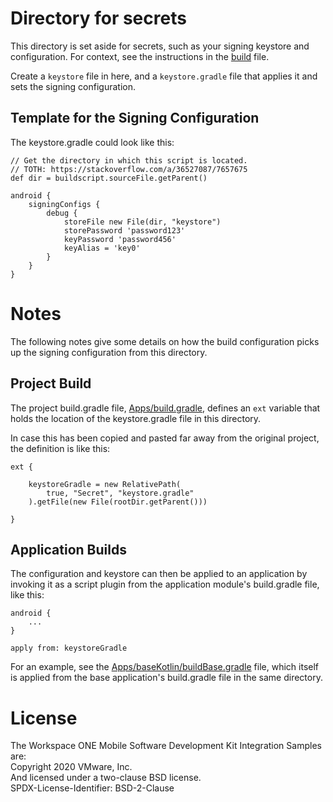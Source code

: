 # Directory for secrets
This directory is set aside for secrets, such as your signing keystore and
configuration. For context, see the instructions in the
[build](../Documentation/build.md) file.

Create a `keystore` file in here, and a `keystore.gradle` file that applies it
and sets the signing configuration.

## Template for the Signing Configuration
The keystore.gradle could look like this:

    // Get the directory in which this script is located.
    // TOTH: https://stackoverflow.com/a/36527087/7657675
    def dir = buildscript.sourceFile.getParent()

    android {
        signingConfigs {
            debug {
                storeFile new File(dir, "keystore")
                storePassword 'password123'
                keyPassword 'password456'
                keyAlias = 'key0'
            }
        }
    }

# Notes
The following notes give some details on how the build configuration picks up
the signing configuration from this directory.

## Project Build
The project build.gradle file, [Apps/build.gradle](../Apps/build.gradle),
defines an `ext` variable that holds the location of the keystore.gradle file in
this directory.

In case this has been copied and pasted far away from the original project, the
definition is like this:

    ext {

        keystoreGradle = new RelativePath(
            true, "Secret", "keystore.gradle"
        ).getFile(new File(rootDir.getParent()))

    }

## Application Builds
The configuration and keystore can then be applied to an application by invoking
it as a script plugin from the application module's build.gradle file, like
this:

    android {
        ...
    }

    apply from: keystoreGradle

For an example, see the
[Apps/baseKotlin/buildBase.gradle](../Apps/baseKotlin/buildBase.gradle) file,
which itself is applied from the base application's build.gradle file in the
same directory.

# License
The Workspace ONE Mobile Software Development Kit Integration Samples are:  
Copyright 2020 VMware, Inc.  
And licensed under a two-clause BSD license.  
SPDX-License-Identifier: BSD-2-Clause